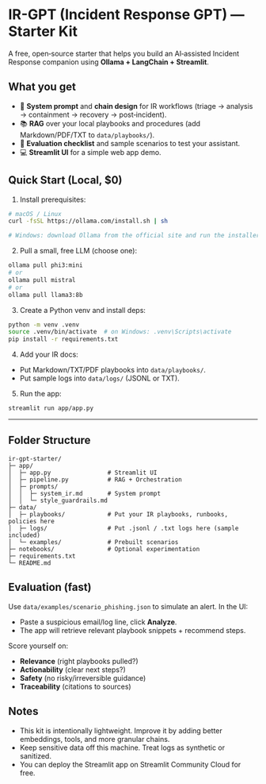 # IR-GPT (Incident Response GPT) — Starter Kit

A free, open‑source starter that helps you build an AI‑assisted Incident Response companion using **Ollama + LangChain + Streamlit**.

## What you get
- 🧠 **System prompt** and **chain design** for IR workflows (triage → analysis → containment → recovery → post‑incident).
- 📚 **RAG** over your local playbooks and procedures (add Markdown/PDF/TXT to `data/playbooks/`).
- 🧪 **Evaluation checklist** and sample scenarios to test your assistant.
- 💻 **Streamlit UI** for a simple web app demo.

## Quick Start (Local, $0)
1) Install prerequisites:
```bash
# macOS / Linux
curl -fsSL https://ollama.com/install.sh | sh

# Windows: download Ollama from the official site and run the installer
```

2) Pull a small, free LLM (choose one):
```bash
ollama pull phi3:mini
# or
ollama pull mistral
# or
ollama pull llama3:8b
```

3) Create a Python venv and install deps:
```bash
python -m venv .venv
source .venv/bin/activate  # on Windows: .venv\Scripts\activate
pip install -r requirements.txt
```

4) Add your IR docs:
- Put Markdown/TXT/PDF playbooks into `data/playbooks/`.
- Put sample logs into `data/logs/` (JSONL or TXT).

5) Run the app:
```bash
streamlit run app/app.py
```

---

## Folder Structure
```
ir-gpt-starter/
├─ app/
│  ├─ app.py                # Streamlit UI
│  ├─ pipeline.py           # RAG + Orchestration
│  ├─ prompts/
│  │  ├─ system_ir.md       # System prompt
│  │  └─ style_guardrails.md
├─ data/
│  ├─ playbooks/            # Put your IR playbooks, runbooks, policies here
│  ├─ logs/                 # Put .jsonl / .txt logs here (sample included)
│  └─ examples/             # Prebuilt scenarios
├─ notebooks/               # Optional experimentation
├─ requirements.txt
└─ README.md
```

## Evaluation (fast)
Use `data/examples/scenario_phishing.json` to simulate an alert. In the UI:
- Paste a suspicious email/log line, click **Analyze**.
- The app will retrieve relevant playbook snippets + recommend steps.

Score yourself on:
- **Relevance** (right playbooks pulled?)
- **Actionability** (clear next steps?)
- **Safety** (no risky/irreversible guidance)
- **Traceability** (citations to sources)

## Notes
- This kit is intentionally lightweight. Improve it by adding better embeddings, tools, and more granular chains.
- Keep sensitive data off this machine. Treat logs as synthetic or sanitized.
- You can deploy the Streamlit app on Streamlit Community Cloud for free.
